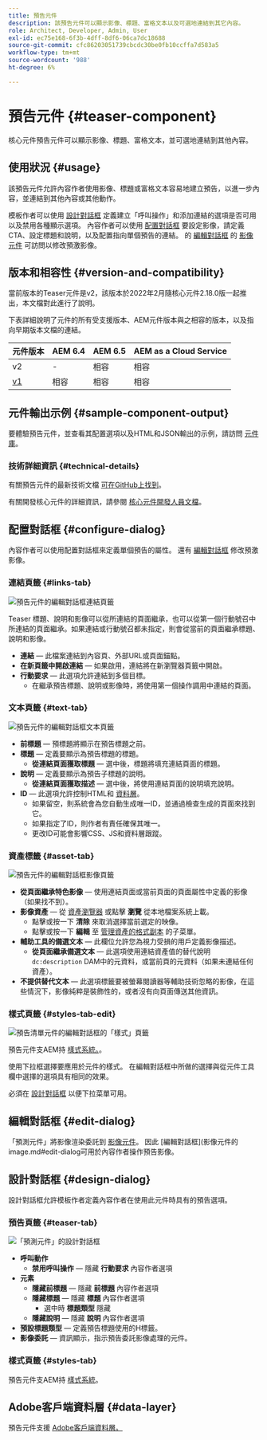 ```yaml
---
title: 預告元件
description: 該預告元件可以顯示影像、標題、富格文本以及可選地連結到其它內容。
role: Architect, Developer, Admin, User
exl-id: ec75e168-6f3b-4dff-8df6-06ca7dc18688
source-git-commit: cfc86203051739cbcdc30be0fb10ccffa7d583a5
workflow-type: tm+mt
source-wordcount: '988'
ht-degree: 6%

---
```


# 預告元件 {#teaser-component}

核心元件預告元件可以顯示影像、標題、富格文本，並可選地連結到其他內容。

## 使用狀況 {#usage}

該預告元件允許內容作者使用影像、標題或富格文本容易地建立預告，以進一步內容，並連結到其他內容或其他動作。

模板作者可以使用 [設計對話框](#design-dialog) 定義建立「呼叫操作」和添加連結的選項是否可用以及禁用各種顯示選項。 內容作者可以使用 [配置對話框](#configure-dialog) 要設定影像，請定義CTA、設定標題和說明，以及配置指向單個預告的連結。 的 [編輯對話框](image.md#edit-dialog) 的 [影像元件](image.md) 可訪問以修改預激影像。

## 版本和相容性 {#version-and-compatibility}

當前版本的Teaser元件是v2，該版本於2022年2月隨核心元件2.18.0版一起推出，本文檔對此進行了說明。

下表詳細說明了元件的所有受支援版本、AEM元件版本與之相容的版本，以及指向早期版本文檔的連結。

| 元件版本 | AEM 6.4 | AEM 6.5 | AEM as a Cloud Service  |
|---|---|---|---|
| v2 | - | 相容 | 相容 |
| [v1](v1/teaser.md) | 相容 | 相容 | 相容 |

## 元件輸出示例 {#sample-component-output}

要體驗預告元件，並查看其配置選項以及HTML和JSON輸出的示例，請訪問 [元件庫](https://adobe.com/go/aem_cmp_library_teaser)。

### 技術詳細資訊 {#technical-details}

有關預告元件的最新技術文檔 [可在GitHub上找到](https://adobe.com/go/aem_cmp_tech_teaser_v1)。

有關開發核心元件的詳細資訊，請參閱 [核心元件開發人員文檔](/help/developing/overview.md)。

## 配置對話框 {#configure-dialog}

內容作者可以使用配置對話框來定義單個預告的屬性。 還有 [編輯對話框](#edit-dialog) 修改預激影像。

### 連結頁籤 {#links-tab}

![預告元件的編輯對話框連結頁籤](/help/assets/teaser-edit-links.png)

Teaser 標題、說明和影像可以從所連結的頁面繼承，也可以從第一個行動號召中所連結的頁面繼承。如果連結或行動號召都未指定，則會從當前的頁面繼承標題、說明和影像。

* **連結**  — 此檔案連結到內容頁、外部URL或頁面錨點。
* **在新頁籤中開啟連結**  — 如果啟用，連結將在新瀏覽器頁籤中開啟。
* **行動要求**  — 此選項允許連結到多個目標。
   * 在繼承預告標題、說明或影像時，將使用第一個操作調用中連結的頁面。

### 文本頁籤 {#text-tab}

![預告元件的編輯對話框文本頁籤](/help/assets/teaser-edit-text.png)

* **前標題**  — 預標題將顯示在預告標題之前。
* **標題**  — 定義要顯示為預告標題的標題。
   * **從連結頁面獲取標題**  — 選中後，標題將填充連結頁面的標題。
* **說明**  — 定義要顯示為預告子標題的說明。
   * **從連結頁面獲取描述**  — 選中後，將使用連結頁面的說明填充說明。
* **ID**  — 此選項允許控制HTML和 [資料層](/help/developing/data-layer/overview.md)。
   * 如果留空，則系統會為您自動生成唯一ID，並通過檢查生成的頁面來找到它。
   * 如果指定了ID，則作者有責任確保其唯一。
   * 更改ID可能會影響CSS、JS和資料層跟蹤。

### 資產標籤 {#asset-tab}

![預告元件的編輯對話框影像頁籤](/help/assets/teaser-edit-image.png)

* **從頁面繼承特色影像**  — 使用連結頁面或當前頁面的頁面屬性中定義的影像（如果找不到）。
* **影像資產**  — 從 [資產瀏覽器](https://experienceleague.adobe.com/docs/experience-manager-cloud-service/sites/authoring/fundamentals/environment-tools.html) 或點擊 **瀏覽** 從本地檔案系統上載。
   * 點擊或按一下 **清除** 來取消選擇當前選定的映像。
   * 點擊或按一下 **編輯** 至 [管理資產的格式副本](https://experienceleague.adobe.com/docs/experience-manager-cloud-service/assets/manage/manage-digital-assets.html) 的子菜單。
* **輔助工具的備選文本**  — 此欄位允許您為視力受損的用戶定義影像描述。
   * **從頁面繼承備選文本**  — 此選項使用連結資產值的替代說明 `dc:description` DAM中的元資料，或當前頁的元資料（如果未連結任何資產）。
* **不提供替代文本**  — 此選項標籤要被螢幕閱讀器等輔助技術忽略的影像，在這些情況下，影像純粹是裝飾性的，或者沒有向頁面傳送其他資訊。

### 樣式頁籤 {#styles-tab-edit}

![預告清單元件的編輯對話框的「樣式」頁籤](/help/assets/teaser-edit-styles.png)

預告元件支AEM持 [樣式系統。](/help/get-started/authoring.md#component-styling)。

使用下拉框選擇要應用於元件的樣式。 在編輯對話框中所做的選擇與從元件工具欄中選擇的選項具有相同的效果。

必須在 [設計對話框](#design-dialog) 以便下拉菜單可用。

## 編輯對話框 {#edit-dialog}

「預測元件」將影像渲染委託到 [影像元件](image.md)。 因此 [編輯對話框](影像元件的image.md#edit-dialog可用於內容作者操作預告影像。

## 設計對話框 {#design-dialog}

設計對話框允許模板作者定義內容作者在使用此元件時具有的預告選項。

### 預告頁籤 {#teaser-tab}

![「預測元件」的設計對話框](/help/assets/teaser-design.png)

* **呼叫動作**
   * **禁用呼叫操作**  — 隱藏 **行動要求** 內容作者選項
* **元素**
   * **隱藏前標題**  — 隱藏 **前標題** 內容作者選項
   * **隱藏標題**  — 隱藏 **標題** 內容作者選項
      * 選中時 **標題類型** 隱藏
   * **隱藏說明**  — 隱藏 **說明** 內容作者選項
* **預設標題類型**  — 定義預告標題使用的H標籤。
* **影像委託**  — 資訊顯示，指示預告委託影像處理的元件。

### 樣式頁籤 {#styles-tab}

預告元件支AEM持 [樣式系統](/help/get-started/authoring.md#component-styling)。

## Adobe客戶端資料層 {#data-layer}

預告元件支援 [Adobe客戶端資料層。](/help/developing/data-layer/overview.md)
